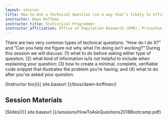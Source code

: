```yaml
---
layout: session
title: How to Ask a Technical Question (in a way that’s likely to efficiently lead to a helpful answer)
instructor: Dawn Koffman
instructor_title: Statistical Programmer
instructor_affiliation: Office of Population Research (OPR), Princeton University
---
```



There are two very common types of technical questions: “How do I do X?” and “Can you help me figure out why what I’m doing isn’t working?” During this session we will discuss: (1) what to do before asking either type of question; (2) what kind of information is/is not helpful to include when explaining your question; (3) how to create a minimal, complete, verifiable code snippet that illustrates the problem you’re having; and (4) what to do after you’ve asked your question.

[Instructor bio]({{ site.baseurl }}/bios/dawn-koffman/)

## Session Materials ##
[Slides]({{ site.baseurl }}/sessions/HowToAskQuestions2018Bootcamp.pdf)
